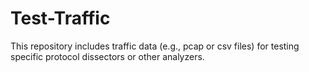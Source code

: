 # Test-Traffic
This repository includes traffic data (e.g., pcap or csv files) for testing specific protocol dissectors or other analyzers.
